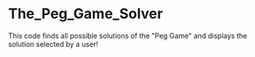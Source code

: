 # The_Peg_Game_Solver
This code finds all possible solutions of the "Peg Game" and displays the solution selected by a user! 
